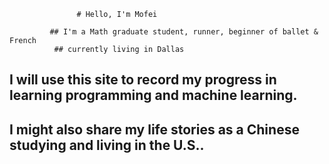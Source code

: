 
                   # Hello, I'm Mofei

             ## I'm a Math graduate student, runner, beginner of ballet & French
              ## currently living in Dallas


## I will use this site to record my progress in learning programming and machine learning. 

## I might also share my life stories as a Chinese studying and living in the U.S..




